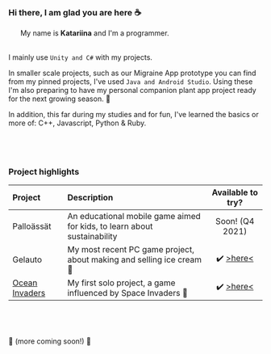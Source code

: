 ### Hi there, I am glad you are here :coffee:

&nbsp; &nbsp; &nbsp; My name is **Katariina** and I'm a programmer.

&nbsp; \
I mainly use ` Unity and C# ` with my projects. 

In smaller scale projects, such as our Migraine App prototype you can find from my pinned projects, I've used ` Java and Android Studio `. Using these I'm also preparing to have my personal companion plant app project ready for the next growing season. :seedling:

In addition, this far during my studies and for fun, I've learned the basics or more of: C++, Javascript, Python & Ruby.  

&nbsp; 
---


### Project highlights 

| Project  |  Description | Available to try? |
| :------- | :----------- | :---------------: |
| Palloässät | An educational mobile game aimed for kids, to learn about sustainability | Soon! (Q4 2021) |
| Gelauto   |  My most recent PC game project, about making and selling ice cream :icecream:  | :heavy_check_mark: [>here<](https://github.com/Kaitariina/gelauto) 
| [Ocean Invaders](https://github.com/Kaitariina/ocean-invaders) | My first solo project, a game influenced by Space Invaders :space_invader: | :heavy_check_mark: [>here<](https://kaitariina.github.io/ocean-invaders-thegame/)



&nbsp;
---

:construction: (more coming soon!) :construction:
